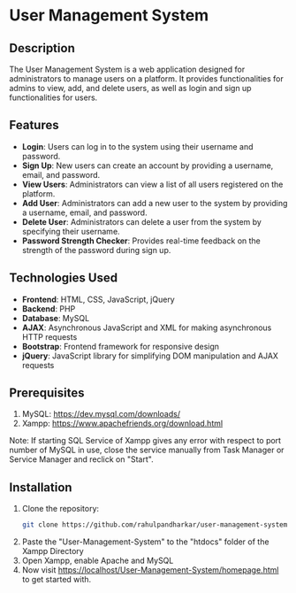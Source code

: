 # User Management System

## Description
The User Management System is a web application designed for administrators to manage users on a platform. It provides functionalities for admins to view, add, and delete users, as well as login and sign up functionalities for users.

## Features
- **Login**: Users can log in to the system using their username and password.
- **Sign Up**: New users can create an account by providing a username, email, and password.
- **View Users**: Administrators can view a list of all users registered on the platform.
- **Add User**: Administrators can add a new user to the system by providing a username, email, and password.
- **Delete User**: Administrators can delete a user from the system by specifying their username.
- **Password Strength Checker**: Provides real-time feedback on the strength of the password during sign up.

## Technologies Used
- **Frontend**: HTML, CSS, JavaScript, jQuery
- **Backend**: PHP
- **Database**: MySQL
- **AJAX**: Asynchronous JavaScript and XML for making asynchronous HTTP requests
- **Bootstrap**: Frontend framework for responsive design
- **jQuery**: JavaScript library for simplifying DOM manipulation and AJAX requests

## Prerequisites
1. MySQL: <https://dev.mysql.com/downloads/>
2. Xampp: <https://www.apachefriends.org/download.html>

Note: If starting SQL Service of Xampp gives any error with respect to port number of MySQL in use, close the service manually from Task Manager or Service Manager and reclick on "Start".

## Installation
1. Clone the repository:
   ```bash
   git clone https://github.com/rahulpandharkar/user-management-system.git
2. Paste the "User-Management-System" to the "htdocs" folder of the Xampp Directory
3. Open Xampp, enable Apache and MySQL
4. Now visit <https://localhost/User-Management-System/homepage.html> to get started with.
